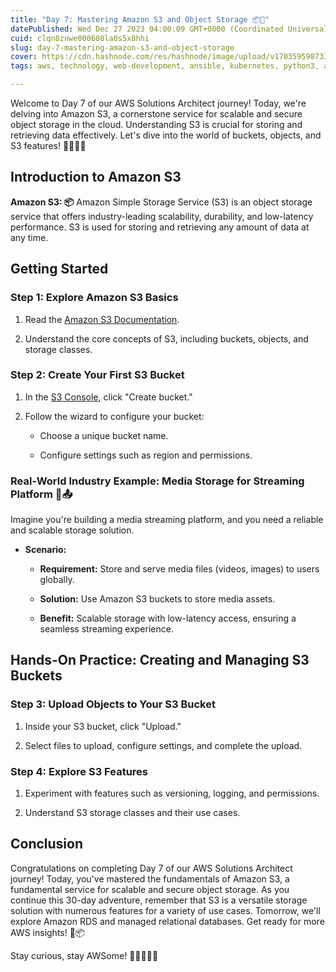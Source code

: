 ```yaml
---
title: "Day 7: Mastering Amazon S3 and Object Storage 📦🚀"
datePublished: Wed Dec 27 2023 04:00:09 GMT+0000 (Coordinated Universal Time)
cuid: clqn8znwe000608la0s5x8hhi
slug: day-7-mastering-amazon-s3-and-object-storage
cover: https://cdn.hashnode.com/res/hashnode/image/upload/v1703595987333/9edef483-8da6-42a8-81eb-a9c30d2d371a.gif
tags: aws, technology, web-development, ansible, kubernetes, python3, aws-lambda, s3, technical-writing-1, aws-certified-solutions-architect-associate, 90daysofdevops, trainwithshubham, s3-bucket

---
```


Welcome to Day 7 of our AWS Solutions Architect journey! Today, we're delving into Amazon S3, a cornerstone service for scalable and secure object storage in the cloud. Understanding S3 is crucial for storing and retrieving data effectively. Let's dive into the world of buckets, objects, and S3 features! 👩‍💻👨‍💻

## Introduction to Amazon S3

**Amazon S3: 📦** Amazon Simple Storage Service (S3) is an object storage service that offers industry-leading scalability, durability, and low-latency performance. S3 is used for storing and retrieving any amount of data at any time.

## Getting Started

### Step 1: Explore Amazon S3 Basics

1. Read the [Amazon S3 Documentation](https://aws.amazon.com/s3/).
    
2. Understand the core concepts of S3, including buckets, objects, and storage classes.
    

### Step 2: Create Your First S3 Bucket

1. In the [S3 Console](https://s3.console.aws.amazon.com/), click "Create bucket."
    
2. Follow the wizard to configure your bucket:
    
    * Choose a unique bucket name.
        
    * Configure settings such as region and permissions.
        

### Real-World Industry Example: Media Storage for Streaming Platform 🎥📤

Imagine you're building a media streaming platform, and you need a reliable and scalable storage solution.

* **Scenario:**
    
    * **Requirement:** Store and serve media files (videos, images) to users globally.
        
    * **Solution:** Use Amazon S3 buckets to store media assets.
        
    * **Benefit:** Scalable storage with low-latency access, ensuring a seamless streaming experience.
        

## Hands-On Practice: Creating and Managing S3 Buckets

### Step 3: Upload Objects to Your S3 Bucket

1. Inside your S3 bucket, click "Upload."
    
2. Select files to upload, configure settings, and complete the upload.
    

### Step 4: Explore S3 Features

1. Experiment with features such as versioning, logging, and permissions.
    
2. Understand S3 storage classes and their use cases.
    

## Conclusion

Congratulations on completing Day 7 of our AWS Solutions Architect journey! Today, you've mastered the fundamentals of Amazon S3, a fundamental service for scalable and secure object storage. As you continue this 30-day adventure, remember that S3 is a versatile storage solution with numerous features for a variety of use cases. Tomorrow, we'll explore Amazon RDS and managed relational databases. Get ready for more AWS insights! 🚀📦

Stay curious, stay AWSome! 🌟👩‍💻👨‍💻